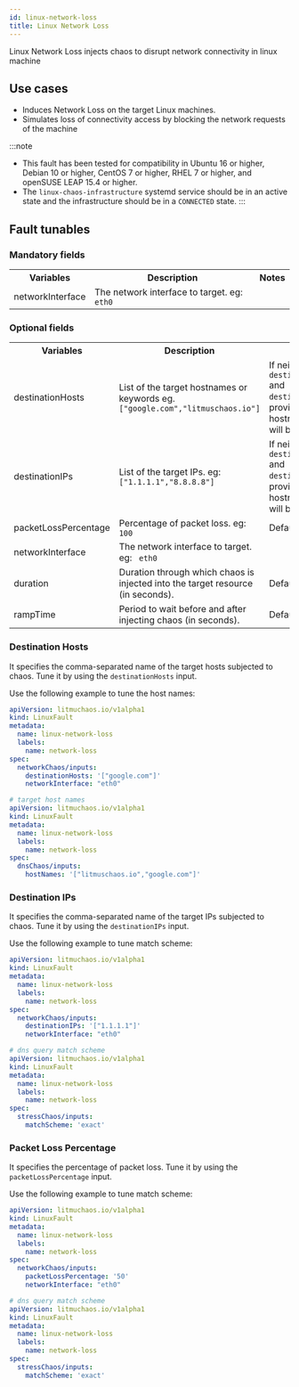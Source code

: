 ```yaml
---
id: linux-network-loss
title: Linux Network Loss
---
```

Linux Network Loss injects chaos to disrupt network connectivity in linux machine

## Use cases

- Induces Network Loss on the target Linux machines.
- Simulates loss of connectivity access by blocking the network requests of the machine

:::note

- This fault has been tested for compatibility in Ubuntu 16 or higher, Debian 10 or higher, CentOS 7 or higher, RHEL 7 or higher, and openSUSE LEAP 15.4 or higher.
- The `linux-chaos-infrastructure` systemd service should be in an active state and the infrastructure should be in a `CONNECTED` state.
:::

## Fault tunables

  <h3>Mandatory fields</h3>
    <table>
      <tr>
        <th> Variables </th>
        <th> Description </th>
        <th> Notes </th>
      </tr>
      <tr>
        <td> networkInterface </td>
        <td> The network interface to target. eg: <code> eth0 </code> </td>
        <td>  </td>
      </tr>
    </table>

  <h3>Optional fields</h3>
    <table>
      <tr>
        <th> Variables </th>
        <th> Description </th>
        <th> Notes </th>
      </tr>
      <tr>
        <td> destinationHosts </td>
        <td> List of the target hostnames or keywords eg. <code>["google.com","litmuschaos.io"]</code></td>
        <td> If neither <code>destinationHosts</code> and <code> destinationIPs</code> is provided, all hostnames/domains will be targeted </td>
      </tr>
      <tr>
        <td> destinationIPs </td>
        <td> List of the target IPs. eg: <code>["1.1.1.1","8.8.8.8"]</code> </td>
        <td> If neither <code>destinationHosts</code> and <code> destinationIPs</code> is provided, all hostnames/domains will be targeted</td>
      </tr>
      <tr>
        <td> packetLossPercentage </td>
        <td> Percentage of packet loss. eg: <code> 100 </code> </td>
        <td> Defaults to 100% </td>
      </tr>
      <tr>
        <td> networkInterface </td>
        <td> The network interface to target. eg: <code> eth0 </code> </td>
        <td>  </td>
      </tr>
      <tr>
        <td> duration </td>
        <td> Duration through which chaos is injected into the target resource (in seconds). </td>
        <td> Defaults to 30. </td>
      </tr>
      <tr>
        <td> rampTime </td>
        <td> Period to wait before and after injecting chaos (in seconds). </td>
        <td> Defaults to 0. </td>
      </tr>
    </table>


### Destination Hosts

It specifies the comma-separated name of the target hosts subjected to chaos. Tune it by using the `destinationHosts` input.

Use the following example to tune the host names:

[embedmd]:# (./static/manifests/linux-network-loss/destination-hosts.yaml yaml)
```yaml
apiVersion: litmuchaos.io/v1alpha1
kind: LinuxFault
metadata:
  name: linux-network-loss
  labels:
    name: network-loss
spec:
  networkChaos/inputs:
    destinationHosts: '["google.com"]'
    networkInterface: "eth0"
```

```yaml
# target host names
apiVersion: litmuchaos.io/v1alpha1
kind: LinuxFault
metadata:
  name: linux-network-loss
  labels:
    name: network-loss
spec:
  dnsChaos/inputs:
    hostNames: '["litmuschaos.io","google.com"]'
```

### Destination IPs

It specifies the comma-separated name of the target IPs subjected to chaos. Tune it by using the `destinationIPs` input.

Use the following example to tune match scheme:

[embedmd]:# (./static/manifests/linux-network-loss/destination-ips.yaml yaml)
```yaml
apiVersion: litmuchaos.io/v1alpha1
kind: LinuxFault
metadata:
  name: linux-network-loss
  labels:
    name: network-loss
spec:
  networkChaos/inputs:
    destinationIPs: '["1.1.1.1"]'
    networkInterface: "eth0"
```

```yaml
# dns query match scheme
apiVersion: litmuchaos.io/v1alpha1
kind: LinuxFault
metadata:
  name: linux-network-loss
  labels:
    name: network-loss
spec:
  stressChaos/inputs:
    matchScheme: 'exact'
```

### Packet Loss Percentage

It specifies the percentage of packet loss. Tune it by using the `packetLossPercentage` input.

Use the following example to tune match scheme:

[embedmd]:# (./static/manifests/linux-network-loss/packet-loss-percentage.yaml yaml)
```yaml
apiVersion: litmuchaos.io/v1alpha1
kind: LinuxFault
metadata:
  name: linux-network-loss
  labels:
    name: network-loss
spec:
  networkChaos/inputs:
    packetLossPercentage: '50'
    networkInterface: "eth0"
```

```yaml
# dns query match scheme
apiVersion: litmuchaos.io/v1alpha1
kind: LinuxFault
metadata:
  name: linux-network-loss
  labels:
    name: network-loss
spec:
  stressChaos/inputs:
    matchScheme: 'exact'
```
